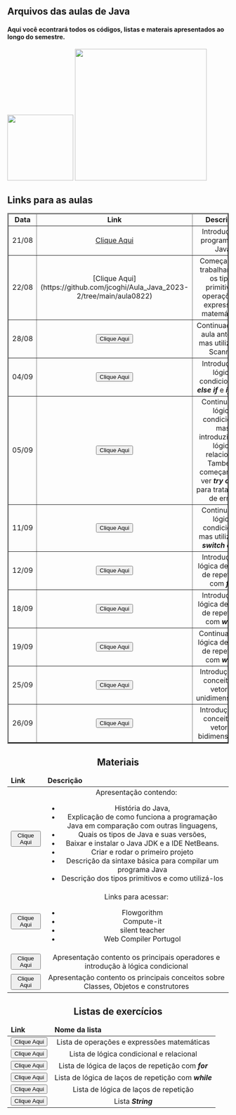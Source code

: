 ## Arquivos das aulas de Java
#### Aqui você econtrará todos os códigos, listas e materais apresentados ao longo do semestre.
<div>
<img height="150em" src="https://github-readme-stats.vercel.app/api?username=jcoghi&theme=dracula"/>

<img height="300em" src="https://github-readme-stats.vercel.app/api/top-langs/?username=jcoghi&theme=dracula"/>
</div>
<div>
<h2 aling="center"> Links para as aulas</h2>
<table border=2>
<thead>
<tr>
<td align="center"><strong>Data</strong></td>
<td align="center"><strong>Link</strong></td>
<td align="center"><strong>Descrição<strong></td>
<td align="center"><strong>Exercícios</strong></td>
</tr>
</thead>
<tbody>
<tr>
<td align="center">21/08</td>
<td align="center"><a href="https://github.com/jcoghi/Aula_Java_2023-2/tree/main/aula0821">Clique Aqui</a></td>
<td align="center">Introdução à programação Java</td>
<td align="center">1</td>
</tr>
<tr>
<td align="center">22/08</td>
<td align="center">[Clique Aqui](https://github.com/jcoghi/Aula_Java_2023-2/tree/main/aula0822)</td>
<td align="center">Começando a trabalhar com os tipos primitivos, operações e expressões matemáticas</td>
<td align="center">5</td>
</tr>
<tr>
<td align="center">28/08</td>
<td align="center"><a hfer="https://github.com/jcoghi/Aula_Java_2023-2/tree/main/aula0828"><button>Clique Aqui</button></a></td>
<td align="center">Continuação da aula anterior, mas utilizando Scanner</td>
<td align="center">6</td>
</tr>
<tr>
<td align="center">04/09</td>
<td align="center"><a hfer="https://github.com/jcoghi/Aula_Java_2023-2/tree/main/aula0904"><button>Clique Aqui</button></a></td>
<td align="center">Introdução à lógica condicional <strong><em>if</em></strong>, <strong><em>else if</em></strong> e <strong><em>if, else </em></strong></td>
<td align="center">4</td>
</tr>
<tr>
<td align="center">05/09</td>
<td align="center"><a hfer="https://github.com/jcoghi/Aula_Java_2023-2/tree/main/aula0905"><button>Clique Aqui</button></a></td>
<td align="center">Continuando lógica condicional, mas introduzindo a lógica relacional.<br>Também, começamos a ver <strong><em>try catch</em></strong> para tratamento de erros</td>
<td align="center">7</td>
</tr>
<tr>
<td align="center">11/09</td>
<td align="center"><a hfer="https://github.com/jcoghi/Aula_Java_2023-2/tree/main/aula0911"><button>Clique Aqui</button></a></td>
<td align="center">Continuando lógica condicional, mas utilizando <strong><em>switch case</em><strong></td>
<td align="center">5</td>
</tr>
<tr>
<td align="center">12/09</td>
<td align="center"><a hfer="https://github.com/jcoghi/Aula_Java_2023-2/tree/main/aula0912"><button>Clique Aqui</button></a></td>
<td align="center">Introdução à lógica de laços de repetição com <strong><em>for</em><strong></td>
<td align="center">5</td>
</tr>
<tr>
<td align="center">18/09</td>
<td align="center"><a hfer="https://github.com/jcoghi/Aula_Java_2023-2/tree/main/aula0918"><button>Clique Aqui</button></a></td>
<td align="center">Introdução à lógica de laços de repetição com <strong><em>while</em><strong></td>
<td align="center">7</td>
</tr>
<tr>
<td align="center">19/09</td>
<td align="center"><a hfer="https://github.com/jcoghi/Aula_Java_2023-2/tree/main/aula0919"><button>Clique Aqui</button></a></td>
<td align="center">Continuação à lógica de laços de repetição com <strong><em>while</em><strong></td>
<td align="center">4</td>
</tr>
<tr>
<td align="center">25/09</td>
<td align="center"><a hfer="https://github.com/jcoghi/Aula_Java_2023-2/tree/main/aula0925"><button>Clique Aqui</button></a></td>
<td align="center">Introdução ao conceito de vetores unidimensionais</td>
<td align="center">6</td>
</tr>
<tr>
<td align="center">26/09</td>
<td align="center"><a hfer="https://github.com/jcoghi/Aula_Java_2023-2/tree/main/aula0926"><button>Clique Aqui</button></a></td>
<td align="center">Introdução ao conceito de vetores bidimensionais</td>
<td align="center">3</td>
</tr>
</tbody>
</table>
</div>
<div>
<h2 align="center">Materiais</h2>
<table>
<thead>
<tr>
<td><strong>Link</strong></td>
<td><strong>Descrição</strong></td>
</tr>
</thead>
<tbody>
<tr>
<td align="center"><a hfer="https://github.com/jcoghi/Aula_Java_2023-2/blob/main/Material/Introducao_Java.pdf"><button>Clique Aqui</button></a></td>
<td align="center">Apresentação contendo:
<ul>
<li> História do Java, </li>
<li> Explicação de como funciona a programação Java em comparação com outras linguagens,</li>
<li>Quais os tipos de Java e suas versões,</li>
<li>Baixar e instalar o Java JDK e a IDE NetBeans.</li>
<li>Criar e rodar o primeiro projeto</li>
<li>Descrição da sintaxe básica para compilar um programa Java</li>
<li>Descrição dos tipos primitivos e como utilizá-los</li>
</ul></td>
</tr>
<tr>
<td align="center"><a hfer="https://github.com/jcoghi/Aula_Java_2023-2/blob/main/Material/Links%20Importantes.txt"><button>Clique Aqui</button></a></td>
<td align="center">Links para acessar:
<ul>
<li>Flowgorithm</li>
<li>Compute-it</li>
<li>silent teacher</li>
<li>Web Compiler Portugol</li>
</ul></td>
</tr>
<tr>
<td align="center"><a hfer="https://github.com/jcoghi/Aula_Java_2023-2/blob/main/Material/Operadores_E_Condicional.pdf"><button>Clique Aqui</button></a></td>
<td align="center">Apresentação contento os principais operadores e introdução à lógica condicional </td>
</tr>
<tr>
<td align="center"><a hfer="https://github.com/jcoghi/Aula_Java_2023-2/blob/main/Material/Introducao_Classe.pdf"><button>Clique Aqui</button></a></td>
<td align="center">Apresentação contento os principais conceitos sobre Classes, Objetos e construtores </td>
</tr>
</tbody>
</table>
</div>
<div>
<h2 align="center">Listas de exercícios</h2>
<table>
<tr>
<thead>
<td><strong>Link</strong></td>
<td><strong>Nome da lista</strong></td>
</tr>
</thead>
<tbody>
<tr>
<td align="center"><a hfer="https://github.com/jcoghi/Aula_Java_2023-2/blob/main/Material/ListaOperadores.pdf"><button>Clique Aqui</button></a></td>
<td align="center">Lista de operações e expressões matemáticas</td>
</tr>
<tr>
<td align="center"><a hfer="https://github.com/jcoghi/Aula_Java_2023-2/blob/main/Material/ListaCondicional.pdf"><button>Clique Aqui</button></a></td>
<td align="center">Lista de lógica condicional e relacional</td>
</tr>
<tr>
<td align="center"><a hfer="https://github.com/jcoghi/Aula_Java_2023-2/blob/main/Material/ListaFor.pdf"><button>Clique Aqui</button></a></td>
<td align="center">Lista de lógica de laços de repetição com <strong><em>for</em></strong></td>
</tr>
<tr>
<td align="center"><a hfer="https://github.com/jcoghi/Aula_Java_2023-2/blob/main/Material/ListaWhile.pdf"><button>Clique Aqui</button></a></td>
<td align="center">Lista de lógica de laços de repetição com <strong><em>while</em></strong></td>
</tr>
<tr>
<td align="center"><a hfer="https://github.com/jcoghi/Aula_Java_2023-2/blob/main/Material/ListaLooping.pdf"><button>Clique Aqui</button></a></td>
<td align="center">Lista de lógica de laços de repetição</td>
</tr>
<tr>
<td align="center"><a hfer="https://github.com/jcoghi/Aula_Java_2023-2/blob/main/Material/ListaString.pdf"><button>Clique Aqui</button></a></td>
<td align="center">Lista <strong><em>String</em></strong></td>
</tr>
</tbody>
</table>
</div>
